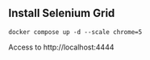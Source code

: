 ## Install Selenium Grid
```
docker compose up -d --scale chrome=5
```

Access to http://localhost:4444